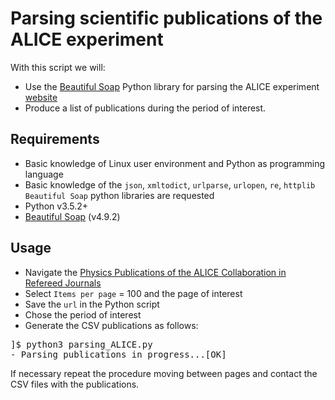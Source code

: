 # Parsing scientific publications of the ALICE experiment

With this script we will: 

* Use the [Beautiful Soap](https://www.crummy.com/software/BeautifulSoup/bs4/doc/) Python library for parsing the ALICE experiment [website](https://alice-publications.web.cern.ch/publications) 
* Produce a list of publications during the period of interest.

## Requirements
* Basic knowledge of Linux user environment and Python as programming language
* Basic knowledge of the `json`, `xmltodict`, `urlparse`, `urlopen`, `re`, `httplib` `Beautiful Soap` python libraries are requested
* Python v3.5.2+
* [Beautiful Soap](https://www.crummy.com/software/BeautifulSoup/bs4/doc/) (v4.9.2)

## Usage
* Navigate the [Physics Publications of the ALICE Collaboration in Refereed Journals](https://alice-publications.web.cern.ch/publications)
* Select `Items per page` = 100 and the page of interest
* Save the `url` in the Python script
* Chose the period of interest
* Generate the CSV publications as follows:

<pre>
]$ python3 parsing_ALICE.py 
- Parsing publications in progress...[OK]
</pre>

If necessary repeat the procedure moving between pages and contact the CSV files with the publications. 


